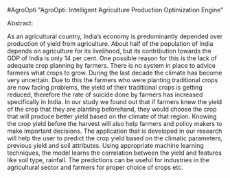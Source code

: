 #AgroOpti
"AgroOpti: Intelligent Agriculture Production Optimization Engine"

Abstract:

As an agricultural country, India’s economy is predominantly depended over production of yield from agriculture.
About half of the population of India depends on agriculture for its livelihood, but its contribution towards the GDP of India is
only 14 per cent. One possible reason for this is the lack of adequate crop planning by farmers. There is no system in place to
advice farmers what crops to grow. During the last decade the climate has become very uncertain. Due to this the farmers who
were planting traditional crops are now facing problems, the yield of their traditional crops is getting reduced, therefore the rate of
suicide done by farmers has increased specifically in India. In our study we found out that if farmers knew the yield of the crop
that they are planting beforehand, they would choose the crop that will produce better yield based on the climate of that region.
Knowing the crop yield before the harvest will also help farmers and policy makers to make important decisions. The application
that is developed in our research will help the user to predict the crop yield based on the climatic parameters, previous yield and
soil attributes. Using appropriate machine learning techniques, the model learns the correlation between the yield and features like
soil type, rainfall. The predictions can be useful for industries in the agricultural sector and farmers for proper choice of crops etc.

